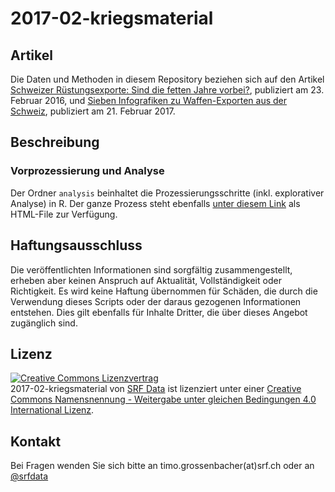 # 2017-02-kriegsmaterial

## Artikel

Die Daten und Methoden in diesem Repository beziehen sich auf den Artikel [Schweizer Rüstungsexporte: Sind die fetten Jahre vorbei?](http://www.srf.ch/news/schweiz/schweizer-ruestungsexporte-sind-die-fetten-jahre-vorbei), publiziert am 23. Februar 2016, und [Sieben Infografiken zu Waffen-Exporten aus der Schweiz](http://www.srf.ch/news/schweiz/sieben-infografiken-zu-waffen-exporten-aus-der-schweiz), publiziert am 21. Februar 2017. 

## Beschreibung

### Vorprozessierung und Analyse

Der Ordner `analysis` beinhaltet die Prozessierungsschritte (inkl. explorativer Analyse) in R. Der ganze Prozess steht ebenfalls [unter diesem Link](http://srfdata.github.io/2017-02-kriegsmaterial/) als HTML-File zur Verfügung. 

## Haftungsausschluss

Die veröffentlichten Informationen sind sorgfältig zusammengestellt, erheben aber keinen Anspruch auf Aktualität, Vollständigkeit oder Richtigkeit. Es wird keine Haftung übernommen für Schäden, die  durch die Verwendung dieses Scripts oder der daraus gezogenen Informationen entstehen. Dies gilt ebenfalls für Inhalte Dritter, die über dieses Angebot zugänglich sind. 

## Lizenz

<a rel="license" href="http://creativecommons.org/licenses/by-sa/4.0/"><img alt="Creative Commons Lizenzvertrag" style="border-width:0" src="https://i.creativecommons.org/l/by-sa/4.0/88x31.png" /></a><br /><span xmlns:dct="http://purl.org/dc/terms/" href="http://purl.org/dc/dcmitype/Dataset" property="dct:title" rel="dct:type">2017-02-kriegsmaterial</span> von <a xmlns:cc="http://creativecommons.org/ns#" href="https://github.com/srfdata/2017-02-kriegsmaterial" property="cc:attributionName" rel="cc:attributionURL">SRF Data</a> ist lizenziert unter einer <a rel="license" href="http://creativecommons.org/licenses/by-sa/4.0/">Creative Commons Namensnennung - Weitergabe unter gleichen Bedingungen 4.0 International Lizenz</a>.

## Kontakt

Bei Fragen wenden Sie sich bitte an timo.grossenbacher(at)srf.ch oder an [@srfdata](https://twitter.com/srfdata)
